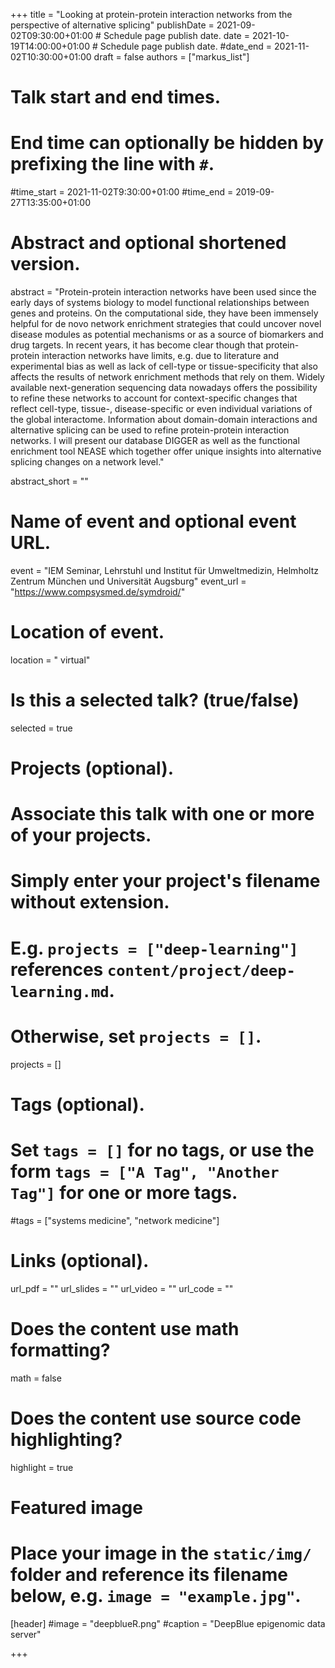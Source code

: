 +++
title = "Looking at protein-protein interaction networks from the perspective of alternative splicing"
publishDate = 2021-09-02T09:30:00+01:00  # Schedule page publish date.
date = 2021-10-19T14:00:00+01:00  # Schedule page publish date.
#date_end = 2021-11-02T10:30:00+01:00
draft = false
authors = ["markus_list"]

# Talk start and end times.
#   End time can optionally be hidden by prefixing the line with `#`.
#time_start = 2021-11-02T9:30:00+01:00
#time_end = 2019-09-27T13:35:00+01:00

# Abstract and optional shortened version.
abstract = "Protein-protein interaction networks have been used since the early days of systems biology to model functional relationships between genes and proteins. On the computational side, they have been immensely helpful for de novo network enrichment strategies that could uncover novel disease modules as potential mechanisms or as a source of biomarkers and drug targets. In recent years, it has become clear though that protein-protein interaction networks have limits, e.g. due to literature and experimental bias as well as lack of cell-type or tissue-specificity that also affects the results of network enrichment methods that rely on them. Widely available next-generation sequencing data nowadays offers the possibility to refine these networks to account for context-specific changes that reflect cell-type, tissue-, disease-specific or even individual variations of the global interactome. Information about domain-domain interactions and alternative splicing can be used to refine protein-protein interaction networks. I will present our database DIGGER as well as the functional enrichment tool NEASE which together offer unique insights into alternative splicing changes on a network level."

abstract_short = ""

# Name of event and optional event URL.
event = "IEM Seminar, Lehrstuhl und Institut für Umweltmedizin, Helmholtz Zentrum München und Universität Augsburg"
event_url = "https://www.compsysmed.de/symdroid/"

# Location of event.
location = " virtual"

# Is this a selected talk? (true/false)
selected = true

# Projects (optional).
#   Associate this talk with one or more of your projects.
#   Simply enter your project's filename without extension.
#   E.g. `projects = ["deep-learning"]` references `content/project/deep-learning.md`.
#   Otherwise, set `projects = []`.
projects = [] 

# Tags (optional).
#   Set `tags = []` for no tags, or use the form `tags = ["A Tag", "Another Tag"]` for one or more tags.
#tags = ["systems medicine", "network medicine"]

# Links (optional).
url_pdf = ""
url_slides = ""
url_video = ""
url_code = ""

# Does the content use math formatting?
math = false

# Does the content use source code highlighting?
highlight = true

# Featured image
# Place your image in the `static/img/` folder and reference its filename below, e.g. `image = "example.jpg"`.
[header]
#image = "deepblueR.png"
#caption = "DeepBlue epigenomic data server"

+++

